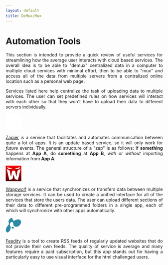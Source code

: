 ```yaml
---
layout: default
title: DeMux/Mux
---
```

<h1>Automation Tools</h1>

<p align="justify">This section is intended to provide a quick review of useful services for streamlining how the average user interacts with cloud based services. The overall idea is to be able to "demux" centralized data in a computer to multiple cloud services with minimal effort, then to be able to "mux" and access all of the data from multiple servers from a centralized online location such as a personal web page.</p>

<p align="justify"> Services listed here help centralize the task of uploading data to multiple services. The user can set predefined rules on how services will interact with each other so that they won't have to upload their data to different servers individually.</p>

<a href="http://zapier.com/" target="_blank"><img src="/images/zapier-logomark-reversed.png" class="left" width="50" height="50"></a>

<p align="justify"><a href="http://zapier.com/" target="_blank">Zapier</a> is a service that facilitates and automates communication between quite a lot of apps. It is an update based service, so it will only work for <i>future</i> events. The general structure of a "zap" is as follows: If <b>something</b> happens at <b>App A</b>, do <b>something</b> at <b>App B</b>, <i>with or without</i> importing information from <b>App A</b>.</p>

<a href="http://wappwolf.com/" target="_blank"><img src="/images/wappwolf_logo.jpg" class="left" width="50" height="50"></a>

<p align="justify"><a href="http://wappwolf.com/" target="_blank">Wappwolf</a> is a service that synchronizes or transfers data between multiple storage services. It can be used to create a unified interface for all of the services that store the users data. The user can upload different sections of their data to different pre-programmed folders in a single app, each of which will synchronize with other apps automatically. </p>

<a href="http://feedity.com/" target="_blank"><img src="/images/feedity.png" class="left" width="50" height="50"></a>

<p align="justify"><a href="http://feedity.com/" target="_blank">Feedity</a> is a tool to create RSS feeds of regularly updated websites that do not provide their own feeds. The quality of service is average and many features require a paid subscription, but this app stands out for having a particularly easy to use visual interface for the html challenged users.</p>